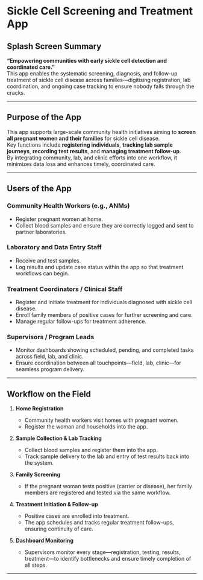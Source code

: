 # Sickle Cell Screening and Treatment App

## Splash Screen Summary
**“Empowering communities with early sickle cell detection and coordinated care.”**  
This app enables the systematic screening, diagnosis, and follow-up treatment of sickle cell disease across families—digitising registration, lab coordination, and ongoing case tracking to ensure nobody falls through the cracks.

---

## Purpose of the App
This app supports large-scale community health initiatives aiming to **screen all pregnant women and their families** for sickle cell disease.  
Key functions include **registering individuals**, **tracking lab sample journeys**, **recording test results**, and **managing treatment follow-up**.  
By integrating community, lab, and clinic efforts into one workflow, it minimizes data loss and enhances timely, coordinated care.

---

## Users of the App

### Community Health Workers (e.g., ANMs)
- Register pregnant women at home.
- Collect blood samples and ensure they are correctly logged and sent to partner laboratories.

### Laboratory and Data Entry Staff
- Receive and test samples.
- Log results and update case status within the app so that treatment workflows can begin.

### Treatment Coordinators / Clinical Staff
- Register and initiate treatment for individuals diagnosed with sickle cell disease.
- Enroll family members of positive cases for further screening and care.
- Manage regular follow-ups for treatment adherence.

### Supervisors / Program Leads
- Monitor dashboards showing scheduled, pending, and completed tasks across field, lab, and clinic.
- Ensure coordination between all touchpoints—field, lab, clinic—for seamless program delivery.

---

## Workflow on the Field

1. **Home Registration**
   - Community health workers visit homes with pregnant women.
   - Register the woman and households into the app.

2. **Sample Collection & Lab Tracking**
   - Collect blood samples and register them into the app.
   - Track sample delivery to the lab and entry of test results back into the system.

3. **Family Screening**
   - If the pregnant woman tests positive (carrier or disease), her family members are registered and tested via the same workflow.

4. **Treatment Initiation & Follow-up**
   - Positive cases are enrolled into treatment.
   - The app schedules and tracks regular treatment follow-ups, ensuring continuity of care.

5. **Dashboard Monitoring**
   - Supervisors monitor every stage—registration, testing, results, treatment—to identify bottlenecks and ensure timely completion of all steps.

---
